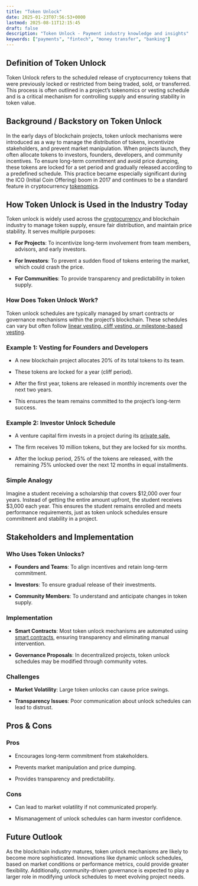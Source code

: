 ```yaml
---
title: "Token Unlock"
date: 2025-01-23T07:56:53+0000
lastmod: 2025-08-11T12:15:45
draft: false
description: "Token Unlock - Payment industry knowledge and insights"
keywords: ["payments", "fintech", "money transfer", "banking"]
---
```


## Definition of Token Unlock

Token Unlock refers to the scheduled release of cryptocurrency tokens that were previously locked or restricted from being traded, sold, or transferred. This process is often outlined in a project’s tokenomics or vesting schedule and is a critical mechanism for controlling supply and ensuring stability in token value.

## Background / Backstory on Token Unlock

In the early days of blockchain projects, token unlock mechanisms were introduced as a way to manage the distribution of tokens, incentivize stakeholders, and prevent market manipulation. When projects launch, they often allocate tokens to investors, founders, developers, and community incentives. To ensure long-term commitment and avoid price dumping, these tokens are locked for a set period and gradually released according to a predefined schedule. This practice became especially significant during the ICO (Initial Coin Offering) boom in 2017 and continues to be a standard feature in cryptocurrency [tokenomics](https://faisalkhanllc.xyz/resources/payments-wiki/t/tokenomics/).

## How Token Unlock is Used in the Industry Today

Token unlock is widely used across the [cryptocurrency ](https://faisalkhanllc.xyz/resources/payments-wiki/c/cryptocurrency/)and blockchain industry to manage token supply, ensure fair distribution, and maintain price stability. It serves multiple purposes:

- **For Projects**: To incentivize long-term involvement from team members, advisors, and early investors.

- **For Investors**: To prevent a sudden flood of tokens entering the market, which could crash the price.

- **For Communities**: To provide transparency and predictability in token supply.

### How Does Token Unlock Work?

Token unlock schedules are typically managed by smart contracts or governance mechanisms within the project’s blockchain. These schedules can vary but often follow [linear vesting, cliff vesting, or milestone-based vesting](https://faisalkhanllc.xyz/resources/payments-wiki/t/token-unlock-into-circulation/).

### Example 1: Vesting for Founders and Developers

- A new blockchain project allocates 20% of its total tokens to its team.

- These tokens are locked for a year (cliff period).

- After the first year, tokens are released in monthly increments over the next two years.

- This ensures the team remains committed to the project’s long-term success.

### Example 2: Investor Unlock Schedule

- A venture capital firm invests in a project during its [private sale.](https://faisalkhanllc.xyz/resources/payments-wiki/t/token-pre-sale/)

- The firm receives 10 million tokens, but they are locked for six months.

- After the lockup period, 25% of the tokens are released, with the remaining 75% unlocked over the next 12 months in equal installments.

### Simple Analogy

Imagine a student receiving a scholarship that covers $12,000 over four years. Instead of getting the entire amount upfront, the student receives $3,000 each year. This ensures the student remains enrolled and meets performance requirements, just as token unlock schedules ensure commitment and stability in a project.

## Stakeholders and Implementation

### Who Uses Token Unlocks?

- **Founders and Teams**: To align incentives and retain long-term commitment.

- **Investors**: To ensure gradual release of their investments.

- **Community Members**: To understand and anticipate changes in token supply.

### Implementation

- **Smart Contracts**: Most token unlock mechanisms are automated using [smart contracts](https://faisalkhanllc.xyz/resources/payments-wiki/s/smart-contract/), ensuring transparency and eliminating manual intervention.

- **Governance Proposals**: In decentralized projects, token unlock schedules may be modified through community votes.

### Challenges

- **Market Volatility**: Large token unlocks can cause price swings.

- **Transparency Issues**: Poor communication about unlock schedules can lead to distrust.

## Pros & Cons

### Pros

- Encourages long-term commitment from stakeholders.

- Prevents market manipulation and price dumping.

- Provides transparency and predictability.

### Cons

- Can lead to market volatility if not communicated properly.

- Mismanagement of unlock schedules can harm investor confidence.

## Future Outlook

As the blockchain industry matures, token unlock mechanisms are likely to become more sophisticated. Innovations like dynamic unlock schedules, based on market conditions or performance metrics, could provide greater flexibility. Additionally, community-driven governance is expected to play a larger role in modifying unlock schedules to meet evolving project needs.